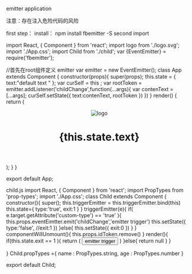 emitter application

注意：存在注入危险代码的风险


first step：
install： npm install fbemitter -S
second  import

import React, { Component } from 'react';
import logo from './logo.svg';
import './App.css';
import Child from './child';
var {EventEmitter} = require('fbemitter');

//首先在root组件定义 emitter
var emitter = new EventEmitter();
class App extends Component {
  constructor(props){
    super(props);
    this.state = {
      text:"default text "
    }; 
    var curSelf = this ;
    var rootToken = emitter.addListener('childChange',function(...args){
      var contenText = [...args];
        curSelf.setState({
        text:contenText,
        rootToken
      })
    })
  }
  render() {
    return (
      <div className="App">
        <header className="App-header">
          <img src={logo} className="App-logo" alt="logo" />
          <h1 className="App-title">{this.state.text}</h1>
        </header>
        <Child  eventEimtter={emitter} idToken={this.rootToken} />
      </div>
    );
  }
}

export default App;


child.js
import React, { Component } from 'react';
import PropTypes from 'prop-types';
import './App.css';
class Child extends Component {
    constructor(){
        super();
        this.triggerEmitter = this.triggerEmitter.bind(this)
        this.state={
            type:'true',
            exit:1
        }
    }
    triggerEmitter(e){
        if( e.target.getAttribute('custom-type') == 'true' ){
            this.props.eventEimtter.emit('childChange','emitter trigger')
            this.setState({
                type:'false',
                //exit:1
            })
        }else{
            this.setState({
                exit:0
            })
        }
    }
    componentWillUnmount(){
        this.props.idToken.remove()
    }
    render(){
        if(this.state.exit == 1 ){
            return (
                <button onClick={this.triggerEmitter} custom-type={this.state.type}> emitter trigger </button>
            )
        }else{
            return null
        }
    }

}
Child.propTypes ={
    name : PropTypes.string,
    age : PropTypes.number
}

export default Child;
